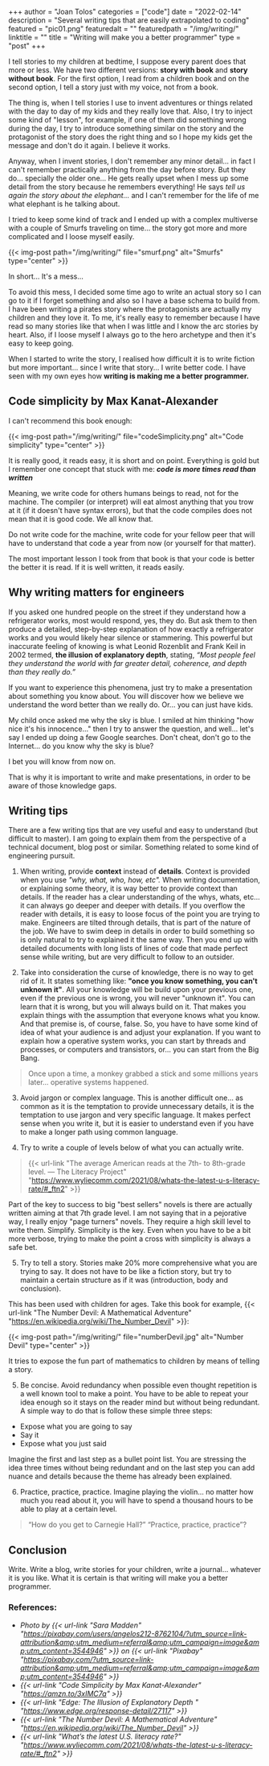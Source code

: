 +++
author = "Joan Tolos"
categories = ["code"]
date = "2022-02-14"
description = "Several writing tips that are easily extrapolated to coding"
featured = "pic01.png"
featuredalt = ""
featuredpath = "/img/writing/"
linktitle = ""
title = "Writing will make you a better programmer"
type = "post"
+++

I tell stories to my children at bedtime, I suppose every parent does that more or less. We have two different versions: **story with book** and **story without book**. For the first option, I read from a children book and on the second option, I tell a story just with my voice, not from a book.

The thing is, when I tell stories I use to invent adventures or things related with the day to day of my kids and they really love that. Also, I try to inject some kind of "lesson", for example, if one of them did something wrong during the day, I try to introduce something similar on the story and the protagonist of the story does the right thing and so I hope my kids get the message and don't do it again. I believe it works.

Anyway, when I invent stories, I don't remember any minor detail... in fact I can't remember practically anything from the day before story. But they do... specially the older one... He gets really upset when I mess up some detail from the story because he remembers everything! He says _tell us again the story about the elephant..._ and I can't remember for the life of me what elephant is he talking about.

I tried to keep some kind of track and I ended up with a complex multiverse with a couple of Smurfs traveling on time... the story got more and more complicated and I loose myself easily.

{{< img-post path="/img/writing/" file="smurf.png" alt="Smurfs" type="center" >}}

In short... It's a mess...

To avoid this mess, I decided some time ago to write an actual story so I can go to it if I forget something and also so I have a base schema to build from. I have been writing a pirates story where the protagonists are actually my children and they love it. To me, it's really easy to remember because I have read so many stories like that when I was little and I know the arc stories by heart. Also, if I loose myself I always go to the hero archetype and then it's easy to keep going.

When I started to write the story, I realised how difficult it is to write fiction but more important... since I write that story... I write better code. I have seen with my own eyes how **writing is making me a better programmer.**

## Code simplicity by Max Kanat-Alexander

I can't recommend this book enough:

{{< img-post path="/img/writing/" file="codeSimplicity.png" alt="Code simplicity" type="center" >}}

It is really good, it reads easy, it is short and on point. Everything is gold but I remember one concept that stuck with me: **_code is more times read than written_**

Meaning, we write code for others humans beings to read, not for the machine. The compiler (or interpret) will eat almost anything that you trow at it (if it doesn't have syntax errors), but that the code compiles does not mean that it is good code. We all know that.

Do not write code for the machine, write code for your fellow peer that will have to understand that code a year from now (or yourself for that matter).

The most important lesson I took from that book is that your code is better the better it is read. If it is well written, it reads easily.

## Why writing matters for engineers

If you asked one hundred people on the street if they understand how a refrigerator works, most would respond, yes, they do. But ask them to then produce a detailed, step-by-step explanation of how exactly a refrigerator works and you would likely hear silence or stammering. This powerful but inaccurate feeling of knowing is what Leonid Rozenblit and Frank Keil in 2002 termed, **the illusion of explanatory depth**, stating, _“Most people feel they understand the world with far greater detail, coherence, and depth than they really do.”_

If you want to experience this phenomena, just try to make a presentation about something you know about. You will discover how we believe we understand the word better than we really do. Or... you can just have kids.

My child once asked me why the sky is blue. I smiled at him thinking "how nice it's his innocence..." then I try to answer the question, and well... let's say I ended up doing a few Google searches. Don't cheat, don't go to the Internet... do you know why the sky is blue?

I bet you will know from now on.

That is why it is important to write and make presentations, in order to be aware of those knowledge gaps.

## Writing tips

There are a few writing tips that are vey useful and easy to understand (but difficult to master). I am going to explain them from the perspective of a technical document, blog post or similar. Something related to some kind of engineering pursuit.

1. When writing, provide **context** instead of **details**. Context is provided when you use _"why, what, who, how, etc"._ When writing documentation, or explaining some theory, it is way better to provide context than details. If the reader has a clear understanding of the whys, whats, etc... it can always go deeper and deeper with details.
If you overflow the reader with details, it is easy to loose focus of the point you are trying to make. Engineers are tilted through details, that is part of the nature of the job. We have to swim deep in details in order to build something so is only natural to try to explained it the same way. Then you end up with detailed documents with long lists of lines of code that made perfect sense while writing, but are very difficult to follow to an outsider.

2. Take into consideration the curse of knowledge, there is no way to get rid of it. It states something like: **"once you know something, you can't unknown it"**. All your knowledge will be build upon your previous one, even if the previous one is wrong, you will never "unknown it". You can learn that it is wrong, but you will always build on it.
That makes you explain things with the assumption that everyone knows what you know. And that premise is, of course, false. So, you have to have some kind of idea of what your audience is and adjust your explanation. If you want to explain how a operative system works, you can start by threads and processes, or computers and transistors, or... you can start from the Big Bang.

> Once upon a time, a monkey grabbed a stick and some millions years later... operative systems happened.

3. Avoid jargon or complex language. This is another difficult one... as common as it is the temptation to provide unnecessary details, it is the temptation to use jargon and very specific language. It makes perfect sense when you write it, but it is easier to understand even if you have to make a longer path using common language.

4. Try to write a couple of levels below of what you can actually write.

> {{< url-link "The average American reads at the 7th- to 8th-grade level. — The Literacy Project" "https://www.wyliecomm.com/2021/08/whats-the-latest-u-s-literacy-rate/#_ftn2" >}}

Part of the key to success to big "best sellers" novels is there are actually written aiming at that 7th grade level. I am not saying that in a pejorative way, I really enjoy "page turners" novels. They require a high skill level to write them.
Simplify. Simplicity is the key. Even when you have to be a bit more verbose, trying to make the point a cross with simplicity is always a safe bet.

5. Try to tell a story. Stories make 20% more comprehensive what you are trying to say. It does not have to be like a fiction story, but try to maintain a certain structure as if it was (introduction, body and conclusion).

This has been used with children for ages. Take this book for example, {{< url-link "The Number Devil: A Mathematical Adventure" "https://en.wikipedia.org/wiki/The_Number_Devil" >}}:

{{< img-post path="/img/writing/" file="numberDevil.jpg" alt="Number Devil" type="center" >}}

It tries to expose the fun part of mathematics to children by means of telling a story.

5. Be concise. Avoid redundancy when possible even thought repetition is a well known tool to make a point. You have to be able to repeat your idea enough so it stays on the reader mind but without being redundant. A simple way to do that is follow these simple three steps:

- Expose what you are going to say
- Say it
- Expose what you just said

Imagine the first and last step as a bullet point list. You are stressing the idea three times without being redundant and on the last step you can add nuance and details because the theme has already been explained.

6. Practice, practice, practice. Imagine playing the violin... no matter how much you read about it, you will have to spend a thousand hours to be able to play at a certain level.

> “How do you get to Carnegie Hall?”
“Practice, practice, practice”?

## Conclusion

Write. Write a blog, write stories for your children, write a journal... whatever it is you like. What it is certain is that writing will make you a better programmer.

### References:

* _Photo by {{< url-link "Sara Madden" "https://pixabay.com/users/angelos212-8762104/?utm_source=link-attribution&amp;utm_medium=referral&amp;utm_campaign=image&amp;utm_content=3544946" >}} on {{< url-link "Pixabay" "https://pixabay.com/?utm_source=link-attribution&amp;utm_medium=referral&amp;utm_campaign=image&amp;utm_content=3544946" >}}_
* _{{< url-link "Code Simplicity by Max Kanat-Alexander" "https://amzn.to/3xIMC7a" >}}_
* _{{< url-link "Edge: The Illusion of Explanatory Depth " "https://www.edge.org/response-detail/27117" >}}_
* _{{< url-link "The Number Devil: A Mathematical Adventure" "https://en.wikipedia.org/wiki/The_Number_Devil" >}}_
* _{{< url-link "What’s the latest U.S. literacy rate?" "https://www.wyliecomm.com/2021/08/whats-the-latest-u-s-literacy-rate/#_ftn2" >}}_
